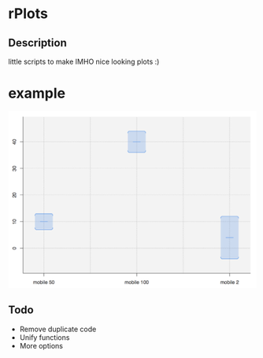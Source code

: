 # rPlots

## Description

little scripts to make IMHO nice looking plots :)

# example
![example picture of plot](example.png)

## Todo

* Remove duplicate code
* Unify functions
* More options

